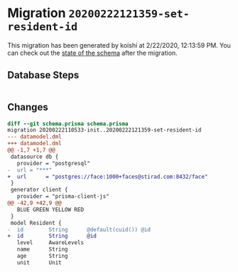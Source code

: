 # Migration `20200222121359-set-resident-id`

This migration has been generated by koishi at 2/22/2020, 12:13:59 PM.
You can check out the [state of the schema](./schema.prisma) after the migration.

## Database Steps

```sql

```

## Changes

```diff
diff --git schema.prisma schema.prisma
migration 20200222110533-init..20200222121359-set-resident-id
--- datamodel.dml
+++ datamodel.dml
@@ -1,7 +1,7 @@
 datasource db {
   provider = "postgresql"
-  url = "***"
+  url      = "postgres://face:1000+faces@stirad.com:8432/face"
 }
 generator client {
   provider = "prisma-client-js"
@@ -42,9 +42,9 @@
   BLUE GREEN YELLOW RED
 }
 model Resident {
-  id        String      @default(cuid()) @id
+  id        String      @id
   level     AwareLevels
   name      String
   age       String
   unit      Unit
```


